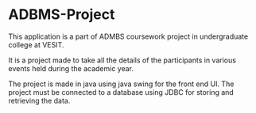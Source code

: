 # ADBMS-Project
This application is a part of ADMBS coursework project in undergraduate college at VESIT.

It is a project made to take all the details of the participants in various events held during the academic year.

The project is made in java using java swing for the front end UI. The project must be connected to a database using JDBC for storing and retrieving the data.
